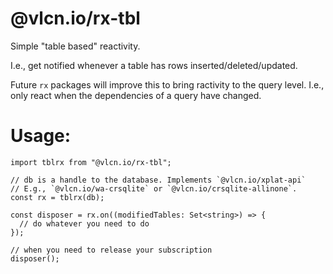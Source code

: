 # @vlcn.io/rx-tbl

Simple "table based" reactivity.

I.e., get notified whenever a table has rows inserted/deleted/updated.

Future `rx` packages will improve this to bring ractivity to the query level. I.e., only react when the dependencies of a query have changed.

# Usage:

```
import tblrx from "@vlcn.io/rx-tbl";

// db is a handle to the database. Implements `@vlcn.io/xplat-api`
// E.g., `@vlcn.io/wa-crsqlite` or `@vlcn.io/crsqlite-allinone`.
const rx = tblrx(db);

const disposer = rx.on((modifiedTables: Set<string>) => {
  // do whatever you need to do
});

// when you need to release your subscription
disposer();
```
